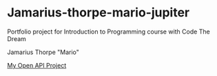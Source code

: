 # Jamarius-thorpe-mario-jupiter
Portfolio project for Introduction to Programming course with Code The Dream

Jamarius Thorpe "Mario"

[My Open API Project](https://github.com/mariothorpe/Mario-Open-API-Project)